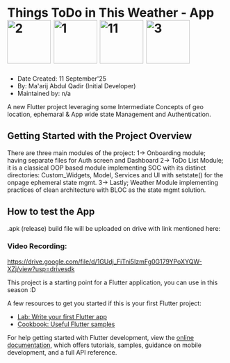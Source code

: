 # Things ToDo in This Weather - App <img width="100" height="100" alt="2" src="https://github.com/user-attachments/assets/3f81e6f0-64b9-4d8f-a91d-6a182495c092" /> <img width="100" height="100" alt="1" src="https://github.com/user-attachments/assets/92e9bb99-f811-4fc5-8084-d831e30ab295" /> <img width="100" height="100" alt="11" src="https://github.com/user-attachments/assets/302528ad-81bd-4bda-93b7-f14d6340f5cc" /> <img width="100" height="100" alt="3" src="https://github.com/user-attachments/assets/163c8275-7444-4bc5-a280-ef11e9ea84eb" />





- Date Created: 11 September'25
- By: Ma'arij Abdul Qadir (Initial Developer)
- Maintained by: n/a

A new Flutter project leveraging some Intermediate Concepts of geo location, ephemaral & App wide state Management and Authentication.

## Getting Started with the Project Overview

There are three main modules of the project:
1-> Onboarding module; having separate files for Auth screen and Dashboard
2-> ToDo List Module; it is a classical OOP based module implementing SOC with its distinct directories:
Custom_Widgets, Model, Services and UI with setstate() for the onpage ephemeral state mgmt.
3-> Lastly; Weather Module implementing practices of clean architecture with BLOC as the state mgmt solution.

## How to test the App

.apk (release) build file will be uploaded on drive with link mentioned here:


### Video Recording:
https://drive.google.com/file/d/1GUdj_FiTni5IzmFg0G179YPoXYQW-XZj/view?usp=drivesdk



This project is a starting point for a Flutter application, you can use in this season :D

A few resources to get you started if this is your first Flutter project:

- [Lab: Write your first Flutter app](https://docs.flutter.dev/get-started/codelab)
- [Cookbook: Useful Flutter samples](https://docs.flutter.dev/cookbook)

For help getting started with Flutter development, view the
[online documentation](https://docs.flutter.dev/), which offers tutorials,
samples, guidance on mobile development, and a full API reference.
